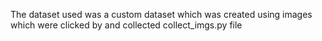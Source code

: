 The dataset used was a custom dataset which was created using images which were clicked by and collected collect_imgs.py file
